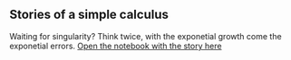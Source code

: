 ## Stories of a simple calculus

Waiting for singularity? Think twice, with the exponetial growth come the exponetial errors. [Open the notebook with the story here](https://nbviewer.jupyter.org/urls/github.com/flmath/numerical-errors/raw/master/Numerical_error__derivations_and_exponential_functions.ipynb)

